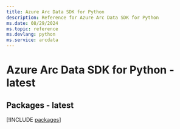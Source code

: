 ```yaml
---
title: Azure Arc Data SDK for Python
description: Reference for Azure Arc Data SDK for Python
ms.date: 08/29/2024
ms.topic: reference
ms.devlang: python
ms.service: arcdata
---
```

# Azure Arc Data SDK for Python - latest
## Packages - latest
[!INCLUDE [packages](arc-data-index.md)]